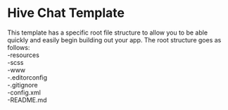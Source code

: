 <h1><b>Hive Chat Template</b></h1>

<p>This template has a specific root file structure to allow you to be able quickly and easily begin building out your app.
The root structure goes as follows:<br>
-resources<br>
-scss<br>
-www<br>
-.editorconfig<br>
-.gitignore<br>
-config.xml<br>
-README.md<br>
</p>